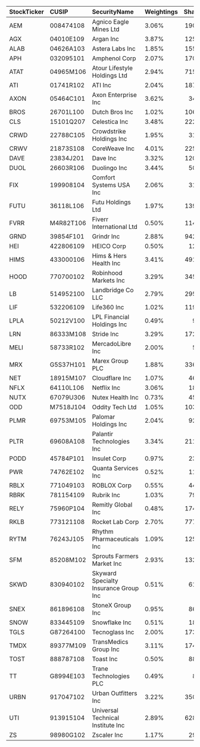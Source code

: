 | StockTicker   | CUSIP     | SecurityName                          | Weightings   |   Shares |   Price |
|:--------------|:----------|:--------------------------------------|:-------------|---------:|--------:|
| AEM           | 008474108 | Agnico Eagle Mines Ltd                | 3.06%        |    19071 |  122.06 |
| AGX           | 04010E109 | Argan Inc                             | 3.87%        |    12508 |  235.25 |
| ALAB          | 04626A103 | Astera Labs Inc                       | 1.85%        |    15537 |   90.71 |
| APH           | 032095101 | Amphenol Corp                         | 2.07%        |    17004 |   92.52 |
| ATAT          | 04965M106 | Atour Lifestyle Holdings Ltd          | 2.94%        |    71591 |   31.26 |
| ATI           | 01741R102 | ATI Inc                               | 2.04%        |    18749 |   82.76 |
| AXON          | 05464C101 | Axon Enterprise Inc                   | 3.62%        |     3493 |  788.36 |
| BROS          | 26701L100 | Dutch Bros Inc                        | 1.02%        |    10600 |   73.02 |
| CLS           | 15101Q207 | Celestica Inc                         | 3.48%        |    22203 |  119.31 |
| CRWD          | 22788C105 | Crowdstrike Holdings Inc              | 1.95%        |     3198 |  462.94 |
| CRWV          | 21873S108 | CoreWeave Inc                         | 4.01%        |    22580 |  135.05 |
| DAVE          | 23834J201 | Dave Inc                              | 3.32%        |    12078 |  209.17 |
| DUOL          | 26603R106 | Duolingo Inc                          | 3.44%        |     5001 |  522.99 |
| FIX           | 199908104 | Comfort Systems USA Inc               | 2.06%        |     3144 |  499.13 |
| FUTU          | 36118L106 | Futu Holdings Ltd                     | 1.97%        |    13913 |  107.58 |
| FVRR          | M4R82T106 | Fiverr International Ltd              | 0.50%        |    11453 |   33.39 |
| GRND          | 39854F101 | Grindr Inc                            | 2.88%        |    94213 |   23.26 |
| HEI           | 422806109 | HEICO Corp                            | 0.50%        |     1273 |  301.14 |
| HIMS          | 433000106 | Hims & Hers Health Inc                | 3.41%        |    49167 |   52.77 |
| HOOD          | 770700102 | Robinhood Markets Inc                 | 3.29%        |    34509 |   72.51 |
| LB            | 514952100 | Landbridge Co LLC                     | 2.79%        |    29524 |   71.9  |
| LIF           | 532206109 | Life360 Inc                           | 1.02%        |    11932 |   65.04 |
| LPLA          | 50212V100 | LPL Financial Holdings Inc            | 0.49%        |      984 |  380.07 |
| LRN           | 86333M108 | Stride Inc                            | 3.29%        |    17290 |  144.69 |
| MELI          | 58733R102 | MercadoLibre Inc                      | 2.00%        |      588 | 2581.74 |
| MRX           | G5S37H101 | Marex Group PLC                       | 1.88%        |    33648 |   42.44 |
| NET           | 18915M107 | Cloudflare Inc                        | 1.07%        |     4626 |  176.33 |
| NFLX          | 64110L106 | Netflix Inc                           | 3.06%        |     1860 | 1250.52 |
| NUTX          | 67079U306 | Nutex Health Inc                      | 0.73%        |     4528 |  123.4  |
| ODD           | M7518J104 | Oddity Tech Ltd                       | 1.05%        |    10375 |   77.09 |
| PLMR          | 69753M105 | Palomar Holdings Inc                  | 2.04%        |     9226 |  168.37 |
| PLTR          | 69608A108 | Palantir Technologies Inc             | 3.34%        |    21191 |  119.91 |
| PODD          | 45784P101 | Insulet Corp                          | 0.97%        |     2317 |  317.16 |
| PWR           | 74762E102 | Quanta Services Inc                   | 0.52%        |     1101 |  359.58 |
| RBLX          | 771049103 | ROBLOX Corp                           | 0.55%        |     4427 |   94.2  |
| RBRK          | 781154109 | Rubrik Inc                            | 1.03%        |     7964 |   98.57 |
| RELY          | 75960P104 | Remitly Global Inc                    | 0.48%        |    17409 |   20.88 |
| RKLB          | 773121108 | Rocket Lab Corp                       | 2.70%        |    77702 |   26.45 |
| RYTM          | 76243J105 | Rhythm Pharmaceuticals Inc            | 1.09%        |    12574 |   66.18 |
| SFM           | 85208M102 | Sprouts Farmers Market Inc            | 2.93%        |    13280 |  168.12 |
| SKWD          | 830940102 | Skyward Specialty Insurance Group Inc | 0.51%        |     6155 |   62.95 |
| SNEX          | 861896108 | StoneX Group Inc                      | 0.95%        |     8679 |   83.5  |
| SNOW          | 833445109 | Snowflake Inc                         | 0.51%        |     1834 |  210.1  |
| TGLS          | G87264100 | Tecnoglass Inc                        | 2.00%        |    17337 |   87.87 |
| TMDX          | 89377M109 | TransMedics Group Inc                 | 3.11%        |    17478 |  135.59 |
| TOST          | 888787108 | Toast Inc                             | 0.50%        |     8895 |   42.82 |
| TT            | G8994E103 | Trane Technologies PLC                | 0.49%        |      866 |  429.88 |
| URBN          | 917047102 | Urban Outfitters Inc                  | 3.22%        |    35090 |   69.71 |
| UTI           | 913915104 | Universal Technical Institute Inc     | 2.89%        |    62880 |   35.02 |
| ZS            | 98980G102 | Zscaler Inc                           | 1.17%        |     2955 |  300.88 |
